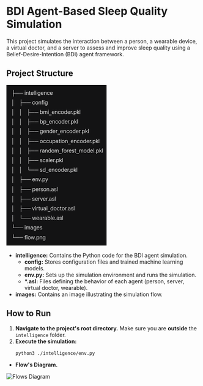 # BDI Agent-Based Sleep Quality Simulation

This project simulates the interaction between a person, a wearable device, a virtual doctor, and a server to assess and improve sleep quality using a Belief-Desire-Intention (BDI) agent framework.

## Project Structure
   
![Files](./images/files.png)

* **intelligence:** Contains the Python code for the BDI agent simulation.
    * **config:** Stores configuration files and trained machine learning models.
    * **env.py:** Sets up the simulation environment and runs the simulation.
    * **\*.asl:**  Files defining the behavior of each agent (person, server, virtual doctor, wearable).
* **images:** Contains an image illustrating the simulation flow.


## How to Run

1. **Navigate to the project's root directory.** Make sure you are **outside** the `intelligence` folder.
2. **Execute the simulation:**
   ```bash
   python3 ./intelligence/env.py
   
* **Flow's Diagram.**
   
![Flows Diagram](./images/flow.png)
